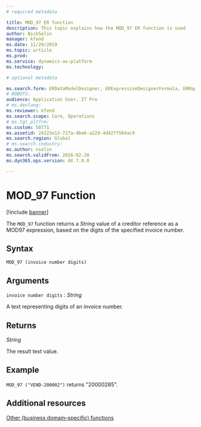 ```yaml
---
# required metadata

title: MOD_97 ER function
description: This topic explains how the MOD_97 ER function is used
author: NickSelin
manager: kfend
ms.date: 11/29/2019
ms.topic: article
ms.prod: 
ms.service: dynamics-ax-platform
ms.technology: 

# optional metadata

ms.search.form: ERDataModelDesigner, ERExpressionDesignerFormula, ERMappedFormatDesigner, ERModelMappingDesigner
# ROBOTS: 
audience: Application User, IT Pro
# ms.devlang: 
ms.reviewer: kfend
ms.search.scope: Core, Operations
# ms.tgt_pltfrm: 
ms.custom: 58771
ms.assetid: 24223e13-727a-4be6-a22d-4d427f504ac9
ms.search.region: Global
# ms.search.industry: 
ms.author: nselin
ms.search.validFrom: 2016-02-28
ms.dyn365.ops.version: AX 7.0.0

---
```


# <a name="MOD_97">MOD_97 Function</a>

[!include [banner](../includes/banner.md)]

The `MOD_97` function returns a *String* value of a creditor reference as a MOD97 expression, based on the digits of the specified invoice number.

## Syntax

```
MOD_97 (invoice number digits)
```

## Arguments

`invoice number digits` : *String*

A text representing digits of an invoice number.

## Returns

*String*

The result text value.

## Example

`MOD_97 ("VEND-200002")` returns "20000285".

## Additional resources

[Other (business domain–specific) functions](er-functions-category-other.md)
